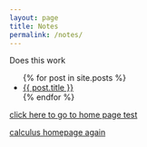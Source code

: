 ```yaml
---
layout: page
title: Notes
permalink: /notes/
---
```


Does this work


<ul>
  {% for post in site.posts %}
    <li>
      <a href="{{ post.url }}">{{ post.title }}</a>
    </li>
  {% endfor %}
</ul>

<a href="https://nickgauth.github.io/pain/">click here to go to home page test</a>

[calculus homepage again][calchp]

[calchp]: https://nickgauth.github.io/pain/_default/calculus/2022-04-21-calchp.html
